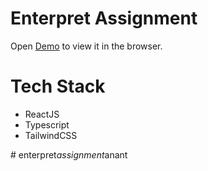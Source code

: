 # Enterpret Assignment

Open [Demo](https://enterpretassignment.web.app/) to view it in the browser.

# Tech Stack

* ReactJS
* Typescript
* TailwindCSS

#   e n t e r p r e t _ a s s i g n m e n t _ a n a n t  
 